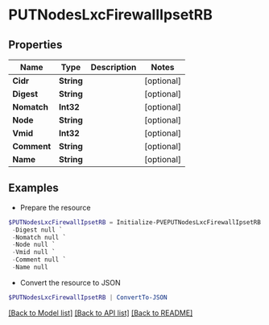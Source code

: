 # PUTNodesLxcFirewallIpsetRB
## Properties

Name | Type | Description | Notes
------------ | ------------- | ------------- | -------------
**Cidr** | **String** |  | [optional] 
**Digest** | **String** |  | [optional] 
**Nomatch** | **Int32** |  | [optional] 
**Node** | **String** |  | [optional] 
**Vmid** | **Int32** |  | [optional] 
**Comment** | **String** |  | [optional] 
**Name** | **String** |  | [optional] 

## Examples

- Prepare the resource
```powershell
$PUTNodesLxcFirewallIpsetRB = Initialize-PVEPUTNodesLxcFirewallIpsetRB  -Cidr null `
 -Digest null `
 -Nomatch null `
 -Node null `
 -Vmid null `
 -Comment null `
 -Name null
```

- Convert the resource to JSON
```powershell
$PUTNodesLxcFirewallIpsetRB | ConvertTo-JSON
```

[[Back to Model list]](../README.md#documentation-for-models) [[Back to API list]](../README.md#documentation-for-api-endpoints) [[Back to README]](../README.md)

